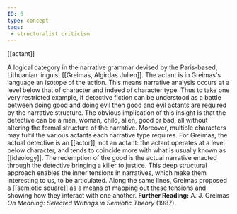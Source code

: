 ```yaml
---
ID: 6
type: concept
tags: 
 - structuralist criticism
---
```


[[actant]]

 A logical category
in the narrative grammar devised by the Paris-based, Lithuanian linguist
[[Greimas, Algirdas Julien]].
The actant is in Greimas's language an isotope of the action. This means
narrative analysis occurs at a level below that of character and indeed
of character type. Thus to take one very restricted example, if
detective fiction can be understood as a battle between doing good and
doing evil then good and evil actants are required by the narrative
structure. The obvious implication of this insight is that the detective
can be a man, woman, child, alien, good or bad, all without altering the
formal structure of the narrative. Moreover, multiple characters may
fulfil the various actants each narrative type requires. For Greimas,
the actual detective is an
[[actor]], not an actant: the
actant operates at a level below character, and tends to coincide more
with what is usually known as
[[ideology]]. The redemption
of the good is the actual narrative enacted through the detective
bringing a killer to justice. This deep structural approach enables the
inner tensions in narratives, which make them interesting to us, to be
articulated. Along the same lines, Greimas proposed a [[semiotic square]] as a means of mapping
out these tensions and showing how they interact with one another.
**Further Reading:** A. J. Greimas *On Meaning: Selected Writings in
Semiotic Theory* (1987).
